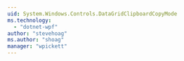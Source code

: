 ```yaml
---
uid: System.Windows.Controls.DataGridClipboardCopyMode
ms.technology: 
  - "dotnet-wpf"
author: "stevehoag"
ms.author: "shoag"
manager: "wpickett"
---
```

